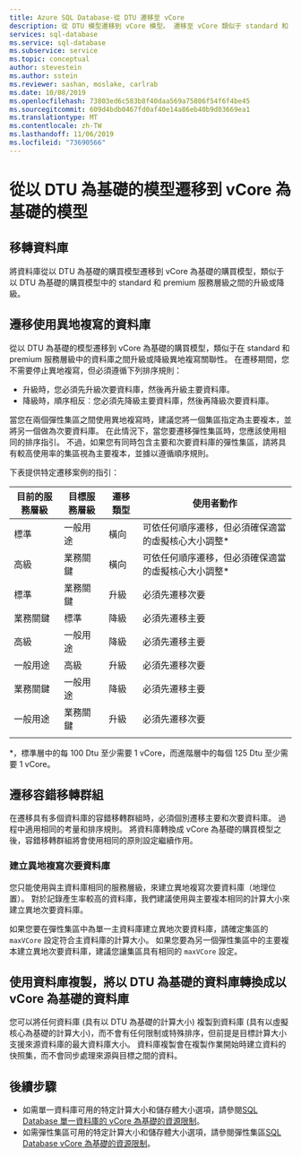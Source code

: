 ```yaml
---
title: Azure SQL Database-從 DTU 遷移至 vCore
description: 從 DTU 模型遷移到 vCore 模型。 遷移至 vCore 類似于 standard 和 premium 層之間的升級或降級。
services: sql-database
ms.service: sql-database
ms.subservice: service
ms.topic: conceptual
author: stevestein
ms.author: sstein
ms.reviewer: sashan, moslake, carlrab
ms.date: 10/08/2019
ms.openlocfilehash: 73803ed6c583b8f40daa569a75806f54f6f4be45
ms.sourcegitcommit: 609d4bdb0467fd0af40e14a86eb40b9d03669ea1
ms.translationtype: MT
ms.contentlocale: zh-TW
ms.lasthandoff: 11/06/2019
ms.locfileid: "73690566"
---
```

# <a name="migrate-from-the-dtu-based-model-to-the-vcore-based-model"></a>從以 DTU 為基礎的模型遷移到 vCore 為基礎的模型

## <a name="migrate-a-database"></a>移轉資料庫

將資料庫從以 DTU 為基礎的購買模型遷移到 vCore 為基礎的購買模型，類似于以 DTU 為基礎的購買模型中的 standard 和 premium 服務層級之間的升級或降級。

## <a name="migrate-databases-that-use-geo-replication"></a>遷移使用異地複寫的資料庫

從以 DTU 為基礎的模型遷移到 vCore 為基礎的購買模型，類似于在 standard 和 premium 服務層級中的資料庫之間升級或降級異地複寫關聯性。 在遷移期間，您不需要停止異地複寫，但必須遵循下列排序規則：

- 升級時，您必須先升級次要資料庫，然後再升級主要資料庫。
- 降級時，順序相反︰您必須先降級主要資料庫，然後再降級次要資料庫。

當您在兩個彈性集區之間使用異地複寫時，建議您將一個集區指定為主要複本，並將另一個做為次要資料庫。 在此情況下，當您要遷移彈性集區時，您應該使用相同的排序指引。 不過，如果您有同時包含主要和次要資料庫的彈性集區，請將具有較高使用率的集區視為主要複本，並據以遵循順序規則。  

下表提供特定遷移案例的指引：

|目前的服務層級|目標服務層級|遷移類型|使用者動作|
|---|---|---|---|
|標準|一般用途|橫向|可依任何順序遷移，但必須確保適當的虛擬核心大小調整*|
|高級|業務關鍵|橫向|可依任何順序遷移，但必須確保適當的虛擬核心大小調整*|
|標準|業務關鍵|升級|必須先遷移次要|
|業務關鍵|標準|降級|必須先遷移主要|
|高級|一般用途|降級|必須先遷移主要|
|一般用途|高級|升級|必須先遷移次要|
|業務關鍵|一般用途|降級|必須先遷移主要|
|一般用途|業務關鍵|升級|必須先遷移次要|
||||

\*，標準層中的每 100 Dtu 至少需要 1 vCore，而進階層中的每個 125 Dtu 至少需要 1 vCore。

## <a name="migrate-failover-groups"></a>遷移容錯移轉群組

在遷移具有多個資料庫的容錯移轉群組時，必須個別遷移主要和次要資料庫。 過程中適用相同的考量和排序規則。 將資料庫轉換成 vCore 為基礎的購買模型之後，容錯移轉群組將會使用相同的原則設定繼續作用。

### <a name="create-a-geo-replication-secondary-database"></a>建立異地複寫次要資料庫

您只能使用與主資料庫相同的服務層級，來建立異地複寫次要資料庫（地理位置）。 對於記錄產生率較高的資料庫，我們建議使用與主要複本相同的計算大小來建立異地次要資料庫。

如果您要在彈性集區中為單一主資料庫建立異地次要資料庫，請確定集區的 `maxVCore` 設定符合主資料庫的計算大小。 如果您要為另一個彈性集區中的主要複本建立異地次要資料庫，建議您讓集區具有相同的 `maxVCore` 設定。

## <a name="use-database-copy-to-convert-a-dtu-based-database-to-a-vcore-based-database"></a>使用資料庫複製，將以 DTU 為基礎的資料庫轉換成以 vCore 為基礎的資料庫

您可以將任何資料庫 (具有以 DTU 為基礎的計算大小) 複製到資料庫 (具有以虛擬核心為基礎的計算大小)，而不會有任何限制或特殊排序，但前提是目標計算大小支援來源資料庫的最大資料庫大小。 資料庫複製會在複製作業開始時建立資料的快照集，而不會同步處理來源與目標之間的資料。

## <a name="next-steps"></a>後續步驟

- 如需單一資料庫可用的特定計算大小和儲存體大小選項，請參閱[SQL Database 單一資料庫的 vCore 為基礎的資源限制](sql-database-vcore-resource-limits-single-databases.md)。
- 如需彈性集區可用的特定計算大小和儲存體大小選項，請參閱彈性集區[SQL Database vCore 為基礎的資源限制](sql-database-vcore-resource-limits-elastic-pools.md)。
